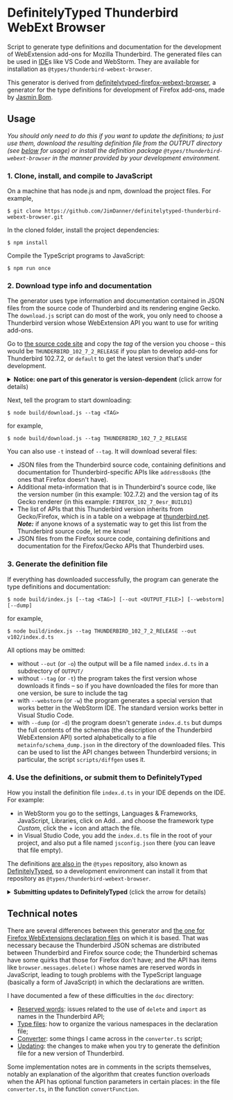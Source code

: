 # DefinitelyTyped Thunderbird WebExt Browser

Script to generate type definitions and documentation for the development of WebExtension add-ons for Mozilla Thunderbird. The generated files can be used in [IDE](## "integrated development environment")s like VS Code and WebStorm. They are available for installation as `@types/thunderbird-webext-browser`.

This generator is derived from [definitelytyped-firefox-webext-browser](https://github.com/jsmnbom/definitelytyped-firefox-webext-browser), a generator for the type definitions for development of Firefox add-ons, made by [Jasmin Bom](https://github.com/jsmnbom).

## Usage
*You should only need to do this if you want to update the definitions; to just use them, download the resulting definition file from the OUTPUT directory (see [below](#4-use-the-definitions-or-submit-them-to-definitelytyped) for usage) or install the definition package `@types/thunderbird-webext-browser` in the manner provided by your development environment.*

### 1. Clone, install, and compile to JavaScript
On a machine that has node.js and npm, download the project files. For example,

```shell
$ git clone https://github.com/JimDanner/definitelytyped-thunderbird-webext-browser.git
```

In the cloned folder, install the project dependencies:

```shell
$ npm install
```

Compile the TypeScript programs to JavaScript:

```shell
$ npm run once
```

### 2. Download type info and documentation
The generator uses type information and documentation contained in JSON files from the source code of Thunderbird and its rendering engine Gecko. The `download.js` script can do most of the work, you only need to choose a Thunderbird version whose WebExtension API you want to use for writing add-ons.

Go to [the source code site](https://hg.mozilla.org/try-comm-central/tags) and copy the *tag* of the version you choose – this would be `THUNDERBIRD_102_7_2_RELEASE` if you plan to develop add-ons for Thunderbird 102.7.2, or `default` to get the latest version that's under development.

<details>
<summary><b>Notice: one part of this generator is version-dependent</b> (click arrow for details)</summary>

The scripts `src/overrides.ts` and `tb-overrides.ts` correct shortcomings of the downloaded JSON files – they have some duplication, they don't always show the correct return type for functions, and they list some mandatory function parameters as optional. Thus, **whenever the APIs change, the overrides scripts must also be updated**. The current files were updated for version THUNDERBIRD_126_0b1_RELEASE (see [the source code](https://github.com/JimDanner/definitelytyped-thunderbird-webext-browser/blob/master/src/overrides.ts#L1) to verify the current version).

If that differs a lot from the version you're generating for, there may be imperfections in the result.
</details>

Next, tell the program to start downloading:

```shell
$ node build/download.js --tag <TAG>
```

for example,
```shell
$ node build/download.js --tag THUNDERBIRD_102_7_2_RELEASE
```

You can also use `-t` instead of `--tag`. It will download several files:

* JSON files from the Thunderbird source code, containing definitions and documentation for Thunderbird-specific APIs like `addressBooks` (the ones that Firefox doesn't have).
* Additional meta-information that is in Thunderbird's source code, like the version number (in this example: 102.7.2) and the version tag of its Gecko renderer (in this example: `FIREFOX_102_7_0esr_BUILD1`)
* The list of APIs that this Thunderbird version inherits from Gecko/Firefox, which is in a table on a webpage at [thunderbird.net](https://webextension-api.thunderbird.net/en/102/#firefox-webextension-apis-supported-by-thunderbird). ***Note:*** if anyone knows of a systematic way to get this list from the Thunderbird source code, let me know!
* JSON files from the Firefox source code, containing definitions and documentation for the Firefox/Gecko APIs that Thunderbird uses.

### 3. Generate the definition file
If everything has downloaded successfully, the program can generate the type definitions and documentation:

```shell
$ node build/index.js [--tag <TAG>] [--out <OUTPUT_FILE>] [--webstorm] [--dump]
```

for example,

```shell
$ node build/index.js --tag THUNDERBIRD_102_7_2_RELEASE --out v102/index.d.ts
```

All options may be omitted:

* without `--out` (or `-o`) the output will be a file named `index.d.ts` in a subdrectory of `OUTPUT/`
* without `--tag` (or `-t`) the program takes the first version whose downloads it finds – so if you have downloaded the files for more than one version, be sure to include the tag
* with `--webstorm` (or `-w`) the program generates a special version that works better in the WebStorm IDE. The standard version works better in Visual Studio Code.
* with `--dump` (or `-d`) the program doesn't generate `index.d.ts` but dumps the full contents of the schemas (the description of the Thunderbird WebExtension API) sorted alphabetically to a file `metainfo/schema_dump.json` in the directory of the downloaded files. This can be used to list the API changes between Thunderbird versions; in particular, the script `scripts/diffgen` uses it.

### 4. Use the definitions, or submit them to DefinitelyTyped
How you install the definition file `index.d.ts` in your IDE depends on the IDE. For example:

* in WebStorm you go to the settings, Languages & Frameworks, JavaScript, Libraries, click on Add... and choose the framework type *Custom*, click the + icon and attach the file.
* in Visual Studio Code, you add the `index.d.ts` file in the root of your project, and also put a file named `jsconfig.json` there (you can leave that file empty).

The definitions [are also in](https://github.com/DefinitelyTyped/DefinitelyTyped/tree/master/types/thunderbird-webext-browser) the `@types` repository, also known as [DefinitelyTyped](https://github.com/DefinitelyTyped/DefinitelyTyped), so a development environment can install it from that repository as `@types/thunderbird-webext-browser`.

<details><summary><b>Submitting updates to DefinitelyTyped</b> (click the arrow for details)</summary>
The DefinitelyTyped repository will accept updates in the form of pull requests. 

* Update your personal fork of the DefinitelyTyped repository
* Sparse-clone (or pull) your fork to your computer
* Insert the updated `index.d.ts`, run the necessary tests, commit, run further tests, and push to your fork on Github
* For sending PRs to DefinitelyTyped you need to include why you changed. For simple updates (Thunderbird version changes), this can be easily generated and uploaded to gist using the included script (requires the `github-cli` package and that you are logged in):
    ```shell
    scripts/diffgen THUNDERBIRD_91_8_0_RELEASE THUNDERBIRD_102_7_2_RELEASE
    ```

</details>

## Technical notes
There are several differences between this generator and [the one for Firefox WebExtensions declaration files](https://github.com/jsmnbom/definitelytyped-firefox-webext-browser) on which it is based. That was necessary because the Thunderbird JSON schemas are distributed between Thunderbird and Firefox source code; the Thunderbird schemas have some quirks that those for Firefox don't have; and the API has items like `browser.messages.delete()` whose names are reserved words in JavaScript, leading to tough problems with the TypeScript language (basically a form of JavaScript) in which the declarations are written.

I have documented a few of these difficulties in the `doc` directory:

* [Reserved words](./doc/Reserved%20words.md): issues related to the use of `delete` and `import` as names in the Thunderbird API;
* [Type files](./doc/Type%20files.md): how to organize the various namespaces in the declaration file;
* [Converter](./doc/Converter.md): some things I came across in the `converter.ts` script;
* [Updating](./doc/Updating.md): the changes to make when you try to generate the definition file for a new version of Thunderbird.

Some implementation notes are in comments in the scripts themselves, notably an explanation of the algorithm that creates function overloads when the API has optional function parameters in certain places: in the file `converter.ts`, in the function `convertFunction`.
